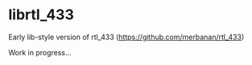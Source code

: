 librtl_433
=======

Early lib-style version of rtl_433
(https://github.com/merbanan/rtl_433)

Work in progress...